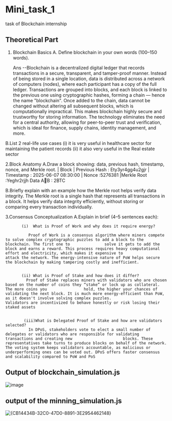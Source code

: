 # Mini_task_1
task of Blockchain internship 

## Theoretical Part

1. Blockchain Basics
 A.  Define blockchain in your own words (100–150 words).

   Ans --Blockchain is a decentralized digital ledger that records transactions in a secure, transparent, and tamper-proof manner. Instead of being stored in a single location, data is distributed across a network of computers (nodes), where each participant has a copy of the full ledger. Transactions are grouped into blocks, and each block is linked to the previous one using cryptographic hashes, forming a chain — hence the name "blockchain". Once added to the chain, data cannot be changed without altering all subsequent blocks, which is computationally impractical. This makes blockchain highly secure and trustworthy for storing information. The technology eliminates the need for a central authority, allowing for peer-to-peer trust and verification, which is ideal for finance, supply chains, identity management, and more.

B.List 2 real-life use cases 
  (i) it is very useful in healthcare sector for maintaining the patient records
  (ii) it also very useful in the Real estate sector 


2.Block Anatomy
 A.Draw a block showing: data, previous hash, timestamp, nonce, and Merkle root.
|     Block                   |
Previous Hash :	Ety3yr4gg4u2gjr
| Timestamp    : 	2025-06-07 08:30:00
| Nonce	        :5276381
|Merkle Root	     :Yeghr2rjjh
              Data 
AB : 2BTC

  B.Briefly explain with an example how the Merkle root helps verify data integrity.
              The Merkle root is a single hash that represents all transactions in a block. It helps verify data integrity efficiently, without storing or                         comparing every  transaction individually.


  3.Consensus Conceptualization
     A.Explain in brief (4–5 sentences each):


           (i)  What is Proof of Work and why does it require energy?

              Proof of Work is a consensus algorithm where miners compete to solve complex cryptographic puzzles to add a block to the blockchain. The first one to               solve it gets to add the block and earns a reward. This process requires heavy computational effort and electricity, which makes it expensive to                    attack the network. The energy-intensive nature of PoW helps secure the blockchain by making tampering costly and inefficient.


           (ii) What is Proof of Stake and how does it differ?
             Proof of Stake replaces miners with validators who are chosen based on the number of coins they “stake” or lock up as collateral. The more coins you                hold, the higher your chances of validating the next block. It is much more energy-efficient than PoW, as it doesn't involve solving complex puzzles.               Validators are incentivized to behave honestly or risk losing their staked assets


            (iii)What is Delegated Proof of Stake and how are validators selected?
              In DPoS, stakeholders vote to elect a small number of delegates or validators who are responsible for validating transactions and creating new                      blocks. These representatives take turns to produce blocks on behalf of the network. The voting system keeps validators accountable, as malicious or                underperforming ones can be voted out. DPoS offers faster consensus and scalability compared to PoW and PoS




## Output of blockchain_simulation.js
![image](https://github.com/user-attachments/assets/c563683c-80a8-418e-b606-2726979b8341)

## output of the minning_simulation.js
![{CB14434B-32C0-47D0-8891-3E2954462148}](https://github.com/user-attachments/assets/ff2ea4fa-b6ae-41d5-8ef7-d476f060ce4a)




